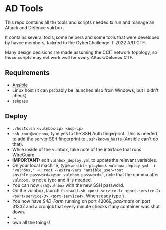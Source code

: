 # AD Tools
This repo contains all the tools and scripts needed to run and manage 
an Attack and Defence vulnbox.

It contains several tools, some helpers and some tools that were developed
by havce members, tailored to the CyberChallenge.IT 2022 A/D CTF.

Many design decisions are made assuming the CCIT network topology,
so these scripts may not work well for every Attack/Defence CTF.

## Requirements
 - [Ansible](https://docs.ansible.com/ansible/latest/installation_guide/intro_installation.html)
 - Linux host (it can probably be launched also from Windows,
   but I didn't check)
 - `sshpass`

## Deploy
 - `./hosts.sh <vulnbox-ip> <nop-ip>`
 - `ssh root@vulnbox`, type yes to the SSH Auth fingerprint.
    This is needed to add the server SSH fingerprint to `.ssh/known_hosts`
    (Ansible can't do that).
 - While inside of the vulnbox, take note of the interface that runs
   WireGuard.
 - **IMPORTANT:** edit `vulnbox_deploy.yml` to update the relevant variables.
 - On your local machine, type `ansible-playbook vulnbox_deploy.yml -i "vulnbox," -u root --extra-vars "ansible_user=root ansible_password=<your_vulnbox_password>"`, 
   note that the comma after `vulnbox,` is not a typo and it is needed.
 - You can now `ssh@vulnbox` with the new SSH password.
 - On the vulnbox, launch `firewall.sh <port-service-1> <port-service-2> <port-service-3> <port-service4>`. When ready type `Y`.
 - You now have *S4D-Farm* running on port 42069, *packmate* on port 31337
   and a cronjob that every minute checks if any container was shut down.
 - ...
 - pwn all the things!
